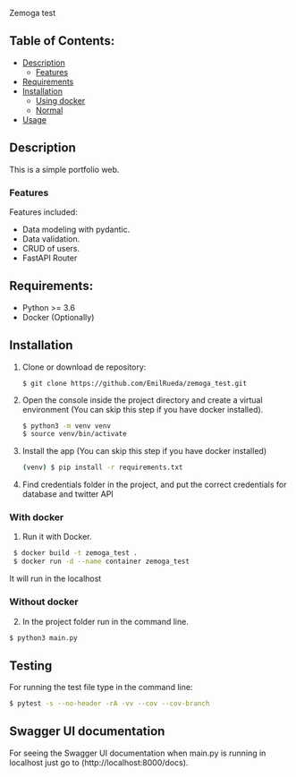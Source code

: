 Zemoga test
## Table of Contents:
- [Description](#description)
  - [Features](#features)
- [Requirements](#requirements)
- [Installation](#installation)
  - [Using docker](#with-docker)
  - [Normal](#without-docker)
- [Usage](#run-it-locally)


## Description
This is a simple portfolio web.

### Features
Features included:
- Data modeling with pydantic.
- Data validation.
- CRUD of users.
- FastAPI Router

## Requirements:
- Python >= 3.6
- Docker (Optionally)

## Installation
1. Clone or download de repository:
    ```
    $ git clone https://github.com/EmilRueda/zemoga_test.git
    ```

2. Open the console inside the project directory and create a virtual environment (You can skip this step if you have docker installed).
    ```bash
    $ python3 -m venv venv
    $ source venv/bin/activate
    ```

3. Install the app (You can skip this step if you have docker installed)
    ```bash
    (venv) $ pip install -r requirements.txt
    ```
4. Find credentials folder in the project,
    and put the correct credentials for database and twitter API

### With docker
1. Run it with Docker.
```bash
 $ docker build -t zemoga_test .
 $ docker run -d --name container zemoga_test
```
It will run in the localhost


### Without docker



2. In the project folder run in the command line.
```bash
$ python3 main.py
```

## Testing

For running the test file type in the command line:
```bash
$ pytest -s --no-header -rA -vv --cov --cov-branch 
```

## Swagger UI documentation
For seeing the Swagger UI documentation when main.py is running in localhost
just go to (http://localhost:8000/docs).

